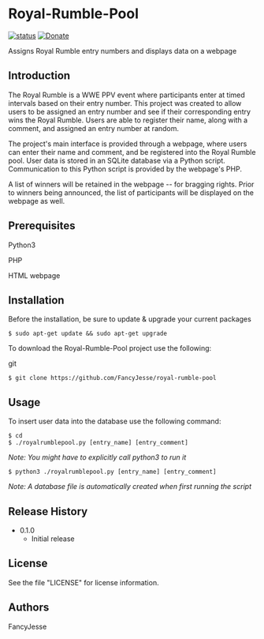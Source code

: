 Royal-Rumble-Pool
========================================================================
[![status](https://img.shields.io/badge/Project%20Status-work--in--progress-green.svg)](#)
[![Donate](https://img.shields.io/badge/Donate-PayPal-green.svg)](https://www.paypal.com/cgi-bin/webscr?cmd=_donations&business=jesus_andrade45%40yahoo%2ecom&lc=US&item_name=GitHub%20Projects&currency_code=USD&bn=PP%2dDonationsBF%3abtn_donateCC_LG%2egif%3aNonHosted)

Assigns Royal Rumble entry numbers and displays data on a webpage


Introduction
------------------------------------------------------------------------
The Royal Rumble is a WWE PPV event where participants enter at timed intervals based on their entry number. This project was created to allow users to be assigned an entry number and see if their corresponding entry wins the Royal Rumble. Users are able to register their name, along with a comment, and assigned an entry number at random.

The project's main interface is provided through a webpage, where users can enter their name and comment, and be registered into the Royal Rumble pool. User data is stored in an SQLite database via a Python script. Communication to this Python script is provided by the webpage's PHP.

A list of winners will be retained in the webpage -- for bragging rights. Prior to winners being announced, the list of participants will be displayed on the webpage as well.


Prerequisites
------------------------------------------------------------------------
Python3

PHP

HTML webpage


Installation
------------------------------------------------------------------------
Before the installation, be sure to update & upgrade your current packages
```
$ sudo apt-get update && sudo apt-get upgrade
```

To download the Royal-Rumble-Pool project use the following:

git
```
$ git clone https://github.com/FancyJesse/royal-rumble-pool
```


Usage
------------------------------------------------------------------------
To insert user data into the database use the following command:
```
$ cd
$ ./royalrumblepool.py [entry_name] [entry_comment]
```

*Note: You might have to explicitly call python3 to run it*
```
$ python3 ./royalrumblepool.py [entry_name] [entry_comment]
```

*Note: A database file is automatically created when first running the script*


Release History
------------------------------------------------------------------------
* 0.1.0
	* Initial release


License
------------------------------------------------------------------------
See the file "LICENSE" for license information.


Authors
------------------------------------------------------------------------
FancyJesse
